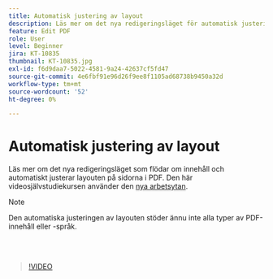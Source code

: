 ```yaml
---
title: Automatisk justering av layout
description: Läs mer om det nya redigeringsläget för automatisk justering av innehåll
feature: Edit PDF
role: User
level: Beginner
jira: KT-10835
thumbnail: KT-10835.jpg
exl-id: f6d9daa7-5022-4581-9a24-42637cf5fd47
source-git-commit: 4e6fbf91e96d26f9ee8f1105ad68738b9450a32d
workflow-type: tm+mt
source-wordcount: '52'
ht-degree: 0%

---
```


# Automatisk justering av layout

Läs mer om det nya redigeringsläget som flödar om innehåll och automatiskt justerar layouten på sidorna i PDF. Den här videosjälvstudiekursen använder den [nya arbetsytan](new-workspace.md).

>[!NOTE]
>
>Den automatiska justeringen av layouten stöder ännu inte alla typer av PDF-innehåll eller -språk.

<br> 

>[!VIDEO](https://video.tv.adobe.com/v/346975?quality=12&learn=on&hidetitle=true)
